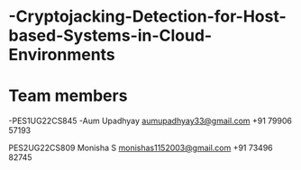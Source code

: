 # -Cryptojacking-Detection-for-Host-based-Systems-in-Cloud-Environments

# Team members

-PES1UG22CS845
-Aum Upadhyay
aumupadhyay33@gmail.com
+91 79906 57193


PES2UG22CS809
Monisha S
monishas1152003@gmail.com
+91 73496 82745
